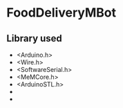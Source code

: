 # FoodDeliveryMBot
## Library used

 - <Arduino.h>
 - <Wire.h>
 - <SoftwareSerial.h>
 - <MeMCore.h>
 - <ArduinoSTL.h>
 - <vector>
 - <queue>
  
  
